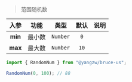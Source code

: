 > 范围随机数

入参|功能|类型|默认|说明
:-:|:-:|:-:|:-:|-
**min**|最小数|`Number`|`0`
**max**|最大数|`Number`|`10`

```js
import { RandomNum } from "@yangzw/bruce-us";

RandomNum(0, 100); // 88
```